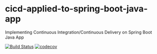 # cicd-applied-to-spring-boot-java-app
Implementing Continuous Integration/Continuous Delivery on Spring Boot Java App

[![Build Status](https://travis-ci.com/ccizer/cicd-applied-to-spring-boot-java-app.svg)](https://travis-ci.com/ccizer/cicd-applied-to-spring-boot-java-app)
[![codecov](https://codecov.io/gh/ccizer/cicd-applied-to-spring-boot-java-app/branch/master/graph/badge.svg)](https://codecov.io/gh/ccizer/cicd-applied-to-spring-boot-java-app)
